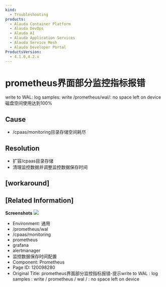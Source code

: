 ```yaml
---
kind:
  - Troubleshooting
products:
  - Alauda Container Platform
  - Alauda DevOps
  - Alauda AI
  - Alauda Application Services
  - Alauda Service Mesh
  - Alauda Developer Portal
ProductsVersion:
  - 4.1.0,4.2.x
---
```

<!-- A type of document that involves encountering a fault, diagnosing it, performing root cause analysis, and providing solutions. -->

# prometheus界面部分监控指标报错

write to WAL: log samples: write /prometheus/wal/: no space left on device 磁盘空间使用达到100%

## Cause
- /cpaas/monitoring目录存储空间耗尽

## Resolution
- 扩容/cpaas目录存储
- 清理监控数据并调整监控数据保存时间

## [workaround]

## [Related Information]
**Screenshots**
![](assets/prometheusjie-mian-bu-fen-jian-kong-zhi-biao-bao-cuo-ti-shi-write-to-wal-log-sam/image2022-7-8_10-28-59.png)
- Environment: 通用
- /prometheus/wal
- /cpaas/monitoring
- prometheus
- grafana
- alertmanager
- 监控数据保存时间配置
- Component: Prometheus
- Page ID: 120098280
- Original Title: prometheus界面部分监控指标报错-提示write to WAL : log samples : write / prometheus / wal / : no space left on device
